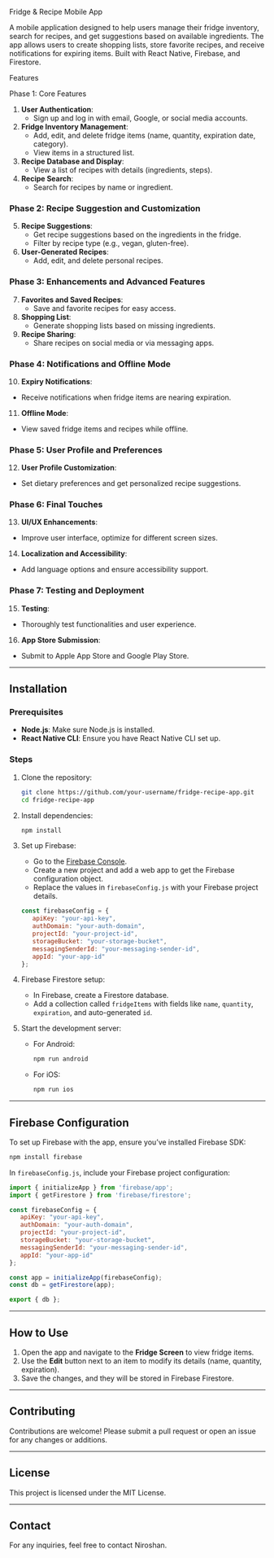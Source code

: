 Fridge & Recipe Mobile App

A mobile application designed to help users manage their fridge inventory, search for recipes, and get suggestions based on available ingredients. 
The app allows users to create shopping lists, store favorite recipes, and receive notifications for expiring items. Built with React Native, 
Firebase, and Firestore.

 Features

 Phase 1: Core Features
1. **User Authentication**: 
   - Sign up and log in with email, Google, or social media accounts.
2. **Fridge Inventory Management**: 
   - Add, edit, and delete fridge items (name, quantity, expiration date, category).
   - View items in a structured list.
3. **Recipe Database and Display**: 
   - View a list of recipes with details (ingredients, steps).
4. **Recipe Search**: 
   - Search for recipes by name or ingredient.

### Phase 2: Recipe Suggestion and Customization
5. **Recipe Suggestions**: 
   - Get recipe suggestions based on the ingredients in the fridge.
   - Filter by recipe type (e.g., vegan, gluten-free).
6. **User-Generated Recipes**: 
   - Add, edit, and delete personal recipes.

### Phase 3: Enhancements and Advanced Features
7. **Favorites and Saved Recipes**: 
   - Save and favorite recipes for easy access.
8. **Shopping List**: 
   - Generate shopping lists based on missing ingredients.
9. **Recipe Sharing**: 
   - Share recipes on social media or via messaging apps.

### Phase 4: Notifications and Offline Mode
10. **Expiry Notifications**: 
   - Receive notifications when fridge items are nearing expiration.
11. **Offline Mode**: 
   - View saved fridge items and recipes while offline.

### Phase 5: User Profile and Preferences
12. **User Profile Customization**: 
   - Set dietary preferences and get personalized recipe suggestions.

### Phase 6: Final Touches
13. **UI/UX Enhancements**: 
   - Improve user interface, optimize for different screen sizes.
14. **Localization and Accessibility**: 
   - Add language options and ensure accessibility support.

### Phase 7: Testing and Deployment
15. **Testing**: 
   - Thoroughly test functionalities and user experience.
16. **App Store Submission**: 
   - Submit to Apple App Store and Google Play Store.

---

## Installation

### Prerequisites
- **Node.js**: Make sure Node.js is installed.
- **React Native CLI**: Ensure you have React Native CLI set up.

### Steps
1. Clone the repository:
   ```bash
   git clone https://github.com/your-username/fridge-recipe-app.git
   cd fridge-recipe-app
   ```

2. Install dependencies:
   ```bash
   npm install
   ```

3. Set up Firebase:
   - Go to the [Firebase Console](https://console.firebase.google.com/).
   - Create a new project and add a web app to get the Firebase configuration object.
   - Replace the values in `firebaseConfig.js` with your Firebase project details.

   ```js
   const firebaseConfig = {
      apiKey: "your-api-key",
      authDomain: "your-auth-domain",
      projectId: "your-project-id",
      storageBucket: "your-storage-bucket",
      messagingSenderId: "your-messaging-sender-id",
      appId: "your-app-id"
   };
   ```

4. Firebase Firestore setup:
   - In Firebase, create a Firestore database.
   - Add a collection called `fridgeItems` with fields like `name`, `quantity`, `expiration`, and auto-generated `id`.

5. Start the development server:
   - For Android:
     ```bash
     npm run android
     ```
   - For iOS:
     ```bash
     npm run ios
     ```

---

## Firebase Configuration

To set up Firebase with the app, ensure you’ve installed Firebase SDK:

```bash
npm install firebase
```

In `firebaseConfig.js`, include your Firebase project configuration:

```js
import { initializeApp } from 'firebase/app';
import { getFirestore } from 'firebase/firestore';

const firebaseConfig = {
   apiKey: "your-api-key",
   authDomain: "your-auth-domain",
   projectId: "your-project-id",
   storageBucket: "your-storage-bucket",
   messagingSenderId: "your-messaging-sender-id",
   appId: "your-app-id"
};

const app = initializeApp(firebaseConfig);
const db = getFirestore(app);

export { db };
```

---

## How to Use

1. Open the app and navigate to the **Fridge Screen** to view fridge items.
2. Use the **Edit** button next to an item to modify its details (name, quantity, expiration).
3. Save the changes, and they will be stored in Firebase Firestore.

---

## Contributing

Contributions are welcome! Please submit a pull request or open an issue for any changes or additions.

---

## License

This project is licensed under the MIT License.

---

## Contact

For any inquiries, feel free to contact Niroshan.

